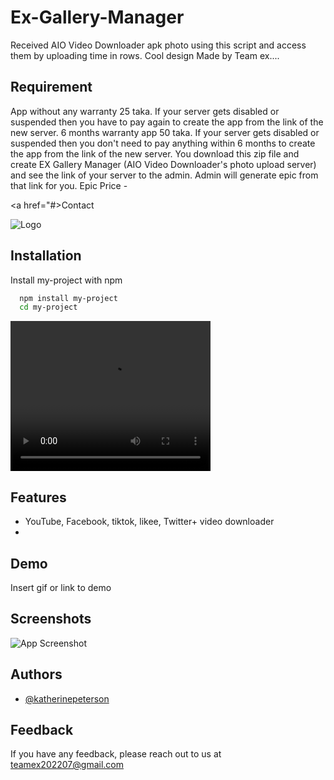# Ex-Gallery-Manager
Received AIO Video Downloader apk photo using this script and access them by uploading time in rows. Cool design Made by Team ex....



## Requirement 

App without any warranty 25 taka. If your server gets disabled or suspended then you have to pay again to create the app from the link of the new server. 6 months warranty app 50 taka. If your server gets disabled or suspended then you don't need to pay anything within 6 months to create the app from the link of the new server.
You download this zip file and create EX Gallery Manager (AIO Video Downloader's photo upload server) and see the link of your server to the admin. Admin will generate epic from that link for you. Epic Price -

<a href="#>Contact</a>




![Logo](https://dev-to-uploads.s3.amazonaws.com/uploads/articles/th5xamgrr6se0x5ro4g6.png)


## Installation

Install my-project with npm

```bash
  npm install my-project
  cd my-project
```
<video width="320" height="240" controls>
  <source src="movie.mp4" type="video/mp4">
  Your browser does not support the video tag.
</video>
    
## Features

- YouTube, Facebook, tiktok, likee, Twitter+ video downloader
- 


## Demo

Insert gif or link to demo


## Screenshots

![App Screenshot](https://via.placeholder.com/468x300?text=App+Screenshot+Here)


## Authors

- [@katherinepeterson](https://www.github.com/octokatherine)


## Feedback

If you have any feedback, please reach out to us at teamex202207@gmail.com


